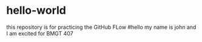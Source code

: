 # hello-world
this repository is for practicing the GitHub FLow
#hello my name is john and I am excited for BMGT 407
